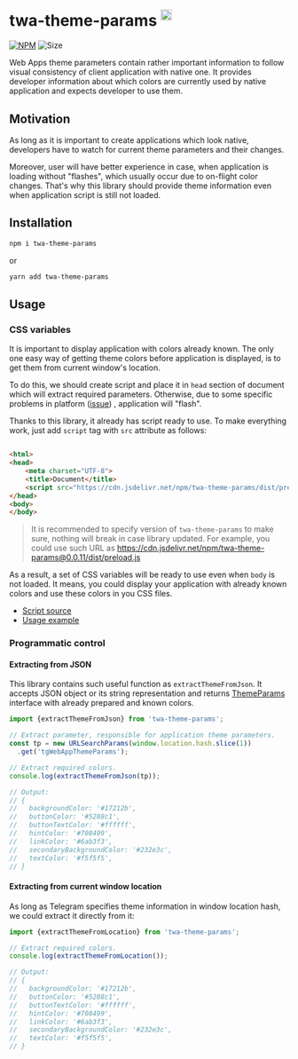 # twa-theme-params <sup><img src="https://static.npmjs.com/255a118f56f5346b97e56325a1217a16.svg" alt="ts" width="20"/></sup>

[npm-badge]: https://img.shields.io/npm/v/twa-theme-params?logo=npm

[npm-link]: https://npmjs.com/package/twa-theme-params

[size-badge]: https://img.shields.io/bundlephobia/minzip/twa-theme-params

[![NPM][npm-badge]][npm-link]
![Size][size-badge]

Web Apps theme parameters contain rather important information to follow visual
consistency of client application with native one. It provides developer
information about which colors are currently used by native application and
expects developer to use them.

## Motivation

As long as it is important to create applications which look native, developers
have to watch for current theme parameters and their changes.

Moreover, user will have better experience in case, when application is loading
without "flashes", which usually occur due to on-flight color changes. That's
why this library should provide theme information even when application script
is still not loaded.

## Installation

```bash  
npm i twa-theme-params
```  

or

```bash  
yarn add twa-theme-params
```

## Usage

### CSS variables

It is important to display application with colors already known. The only one
easy way of getting theme colors before application is displayed, is to get them
from current window's location.

To do this, we should create script and place it in `head` section of document
which will extract required parameters. Otherwise, due to some specific problems
in platform ([issue](https://github.com/Telegram-Web-Apps/sdk/issues/10))
, application will "flash".

Thanks to this library, it already has script ready to use. To make
everything work, just add `script` tag with `src` attribute as follows:

```html

<html>
<head>
    <meta charset="UTF-8">
    <title>Document</title>
    <script src="https://cdn.jsdelivr.net/npm/twa-theme-params/dist/preload.js"></script>
</head>
<body>
</body>
```

> It is recommended to specify version of `twa-theme-params` to make sure,
> nothing will break in case library updated. For example, you could use
> such URL as https://cdn.jsdelivr.net/npm/twa-theme-params@0.0.11/dist/preload.js

As a result, a set of CSS variables will be ready to use even when `body` is not
loaded. It means, you could display your application with already known colors
and use these colors in you CSS files.

- [Script source](https://github.com/Telegram-Web-Apps/sdk/blob/master/packages/theme-params/src/preload/run.ts)
- [Usage example](https://github.com/Telegram-Web-Apps/sdk/blob/master/packages/theme-params/preview.html)

### Programmatic control

#### Extracting from JSON

This library contains such useful function as `extractThemeFromJson`. It accepts
JSON object or its string representation and
returns [ThemeParams](https://github.com/Telegram-Web-Apps/sdk/blob/master/packages/theme-params/src/types.ts#L7)
interface with already prepared and known colors.

```typescript
import {extractThemeFromJson} from 'twa-theme-params';

// Extract parameter, responsible for application theme parameters.
const tp = new URLSearchParams(window.location.hash.slice(1))
  .get('tgWebAppThemeParams');

// Extract required colors.
console.log(extractThemeFromJson(tp));

// Output:
// {
//   backgroundColor: '#17212b',
//   buttonColor: '#5288c1',
//   buttonTextColor: '#ffffff',
//   hintColor: '#708499',
//   linkColor: '#6ab3f3',
//   secondaryBackgroundColor: '#232e3c',
//   textColor: '#f5f5f5',
// }
```

#### Extracting from current window location

As long as Telegram specifies theme information in window location hash, we
could extract it directly from it:

```typescript
import {extractThemeFromLocation} from 'twa-theme-params';

// Extract required colors.
console.log(extractThemeFromLocation());

// Output:
// {
//   backgroundColor: '#17212b',
//   buttonColor: '#5288c1',
//   buttonTextColor: '#ffffff',
//   hintColor: '#708499',
//   linkColor: '#6ab3f3',
//   secondaryBackgroundColor: '#232e3c',
//   textColor: '#f5f5f5',
// }
```
